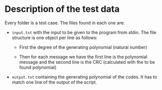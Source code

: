 # Description of the test data

Every folder is a test case. The files found in each one are:

* `input.txt` with the input to be given to the program from stdin.
  The file structure is one object per line as follows:
  
  - First the degree of the generating polynomial (natural number)
  
  - Then for each message we have the first line is the polynomial
    message and the second line is the CRC (calculated with the to be
    found polynomial)
	
* `output.txt` containing the generating polynomial of the codes. It has
  to match one line of the output of the script.
  

